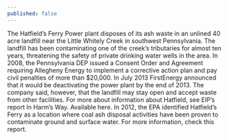 ```yaml
---
published: false
---
```


The Hatfield’s Ferry Power plant disposes of its ash waste in an unlined 40 acre landfill near the Little Whitely Creek in southwest Pennsylvania. The landfill has been contaminating one of the creek’s tributaries for almost ten years, threatening the safety of private drinking water wells in the area. In 2008, the Pennsylvania DEP issued a Consent Order and Agreement requiring Allegheny Energy to implement a corrective action plan and pay civil penalties of more than $20,000. In July 2013 FirstEnergy announced that it would be deactivating the power plant by the end of 2013. The company said, however, that the landfill may stay open and accept waste from other facilities. For more about information about Hatfield, see EIP’s report In Harm’s Way. Available here. In 2012, the EPA identified Hatfield’s Ferry as a location where coal ash disposal activities have been proven to contaminate ground and surface water. For more information, check this report.
